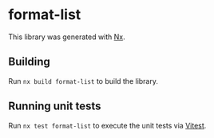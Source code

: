 # format-list

This library was generated with [Nx](https://nx.dev).

## Building

Run `nx build format-list` to build the library.

## Running unit tests

Run `nx test format-list` to execute the unit tests via [Vitest](https://vitest.dev/).
